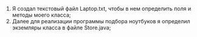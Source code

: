 1) Я создал текстовый файл Laptop.txt, чтобы в нем определить поля и методы моего класса;
2) Далее для реализации программы подбора ноутбуков я определил экземляры класса в файле Store.java;